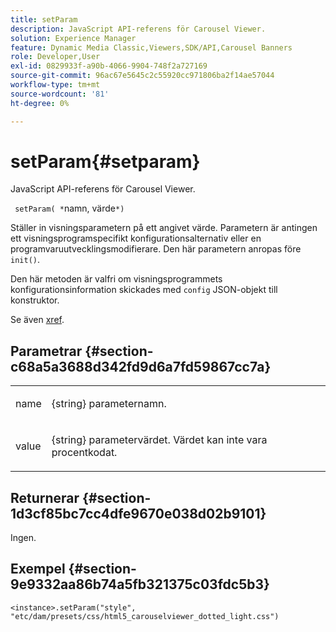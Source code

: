 ```yaml
---
title: setParam
description: JavaScript API-referens för Carousel Viewer.
solution: Experience Manager
feature: Dynamic Media Classic,Viewers,SDK/API,Carousel Banners
role: Developer,User
exl-id: 0829933f-a90b-4066-9904-748f2a727169
source-git-commit: 96ac67e5645c2c55920cc971806ba2f14ae57044
workflow-type: tm+mt
source-wordcount: '81'
ht-degree: 0%

---
```


# setParam{#setparam}

JavaScript API-referens för Carousel Viewer.

` setParam( *`namn, värde`*)`

Ställer in visningsparametern på ett angivet värde. Parametern är antingen ett visningsprogramspecifikt konfigurationsalternativ eller en programvaruutvecklingsmodifierare. Den här parametern anropas före `init()`.

Den här metoden är valfri om visningsprogrammets konfigurationsinformation skickades med `config` JSON-objekt till konstruktor.

Se även [xref](../../../c-html5-aem-asset-viewers/c-html5-aem-carousel/c-html5-aem-carousel-javascriptapiref/r-html5-aem-carousel-javascriptapiref-init.md).

## Parametrar {#section-c68a5a3688d342fd9d6a7fd59867cc7a}

<table id="table_896DFF34A68A403DB93A6D597461A573"> 
 <tbody> 
  <tr> 
   <td colname="col1"> <p> <span class="codeph"> <span class="varname"> name </span> </span> </p> </td>
   <td colname="col2"> <p> <span class="codeph"> {string} </span> parameternamn. </p> </td>
  </tr>
  <tr> 
   <td colname="col1"> <p> <span class="codeph"> <span class="varname"> value </span> </span> </p> </td>
   <td colname="col2"> <p> <span class="codeph"> {string} </span> parametervärdet. Värdet kan inte vara procentkodat. </p> </td>
  </tr>
 </tbody>
</table>

## Returnerar {#section-1d3cf85bc7cc4dfe9670e038d02b9101}

Ingen.

## Exempel {#section-9e9332aa86b74a5fb321375c03fdc5b3}

```
<instance>.setParam("style", "etc/dam/presets/css/html5_carouselviewer_dotted_light.css")
```
